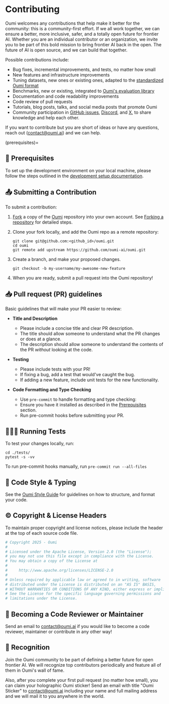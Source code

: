 # Contributing

Oumi welcomes any contributions that help make it better for the community: this is a community-first effort. If we all work together, we can ensure a better, more inclusive, safer, and a totally open future for frontier AI. Whether you are an individual contributor or an organization, we invite you to be part of this bold mission to bring frontier AI back in the open. The future of AI is open source, and we can build that together.

Possible contributions include:

* Bug fixes, incremental improvements, and tests, no matter how small
* New features and infrastructure improvements
* Tuning datasets, new ones or existing ones, adapted to the [standardized Oumi format](/resources/datasets/data_formats)
* Benchmarks, new or existing, integrated to [Oumi's evaluation library](/user_guides/evaluate/evaluate)
* Documentation and code readability improvements
* Code review of pull requests
* Tutorials, blog posts, talks, and social media posts that promote Oumi
* Community participation in [GitHub issues](https://github.com/oumi-ai/oumi/issues), [Discord](https://discord.gg/oumi), and [X](https://x.com/Oumi_PBC), to share knowledge and help each other.

If you want to contribute but you are short of ideas or have any questions, reach out (<contact@oumi.ai>) and we can help.

(prerequisites)=

## 📢 Prerequisites

To set up the development environment on your local machine, please follow the steps outlined in the [development setup documentation](/development/dev_setup).

## 📤 Submitting a Contribution

To submit a contribution:

1. [Fork](https://docs.github.com/en/pull-requests/collaborating-with-pull-requests/working-with-forks/fork-a-repo)
a copy of the [Oumi](https://github.com/oumi-ai/oumi) repository into your own account.
See [Forking a repository](https://docs.github.com/en/pull-requests/collaborating-with-pull-requests/working-with-forks/fork-a-repo#forking-a-repository)
for detailed steps.
2. Clone your fork locally, and add the Oumi repo as a remote repository:

    ```shell
    git clone git@github.com:<github_id>/oumi.git
    cd oumi
    git remote add upstream https://github.com/oumi-ai/oumi.git
    ```

3. Create a branch, and make your proposed changes.

    ```shell
    git checkout -b my-username/my-awesome-new-feature
    ```

4. When you are ready, submit a pull request into the Oumi repository!

## 📥 Pull request (PR) guidelines

Basic guidelines that will make your PR easier to review:

* **Title and Description**
  * Please include a concise title and clear PR description.
  * The title should allow someone to understand what the PR changes or does at a glance.
  * The description should allow someone to understand the contents of the PR *without* looking at the code.

* **Testing**
  * Please include tests with your PR!
  * If fixing a bug, add a test that would've caught the bug.
  * If adding a new feature, include unit tests for the new functionality.

* **Code Formatting and Type Checking**
  * Use `pre-commit` to handle formatting and type checking:
  * Ensure you have it installed as described in the [Prerequisites](#prerequisites) section.
  * Run pre-commit hooks before submitting your PR.

## 🏃🏽‍♀️ Running Tests

To test your changes locally, run:

```shell
cd ./tests/
pytest -s -vv
```

To run pre-commit hooks manually, run `pre-commit run --all-files`

## 🎩 Code Style & Typing

See the [Oumi Style Guide](style_guide.md) for guidelines on how to structure, and format your code.

## ©️ Copyright & License Headers

To maintain proper copyright and license notices, please include the header at the top of each source code file.

```python
# Copyright 2025 - Oumi
#
# Licensed under the Apache License, Version 2.0 (the "License");
# you may not use this file except in compliance with the License.
# You may obtain a copy of the License at
#
#     http://www.apache.org/licenses/LICENSE-2.0
#
# Unless required by applicable law or agreed to in writing, software
# distributed under the License is distributed on an "AS IS" BASIS,
# WITHOUT WARRANTIES OR CONDITIONS OF ANY KIND, either express or implied.
# See the License for the specific language governing permissions and
# limitations under the License.
```

## 🔗 Becoming a Code Reviewer or Maintainer

Send an email to <contact@oumi.ai> if you would like to become a code reviewer, maintainer or contribute in any other way!

## 🏅 Recognition

Join the Oumi community to be part of defining a better future for open frontier AI. We will recognize top contributors periodically and feature all of them in Oumi's wall of fame.

Also, after you complete your first pull request (no matter how small), you can claim your holographic Oumi sticker! Send an email with title "Oumi Sticker" to <contact@oumi.ai> including your name and full mailing address and we will mail it to you anywhere in the world.
